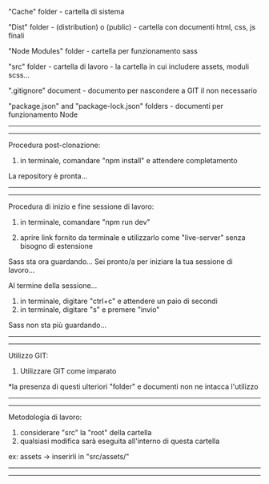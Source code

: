 "Cache" folder - cartella di sistema

"Dist" folder - (distribution) o (public) - cartella con documenti html, css, js finali

"Node Modules" folder - cartella per funzionamento sass

"src" folder - cartella di lavoro - la cartella in cui includere assets, moduli scss...

".gitignore" document - documento per nascondere a GIT il non necessario

"package.json" and "package-lock.json" folders - documenti per funzionamento Node

------------------------------------------------------------------
------------------------------------------------------------------

Procedura post-clonazione:
1) in terminale, comandare "npm install" e attendere completamento

La repository è pronta...

------------------------------------------------------------------
------------------------------------------------------------------

Procedura di inizio e fine sessione di lavoro:
1) in terminale, comandare "npm run dev"

2) aprire link fornito da terminale e utilizzarlo come "live-server" senza bisogno di estensione

Sass sta ora guardando...
Sei pronto/a per iniziare la tua sessione di lavoro...

Al termine della sessione...
1) in terminale, digitare "ctrl+c" e attendere un paio di secondi
2) in terminale, digitare "s" e premere "invio"

Sass non sta più guardando...

-------------------------------------------------------------------
-------------------------------------------------------------------

Utilizzo GIT:
1) Utilizzare GIT come imparato

*la presenza di questi ulteriori "folder" e documenti non ne intacca l'utilizzo

-------------------------------------------------------------------
-------------------------------------------------------------------

Metodologia di lavoro:
1) considerare "src" la "root" della cartella
2) qualsiasi modifica sarà eseguita all'interno di questa cartella

ex: assets -> inserirli in "src/assets/"

-------------------------------------------------------------------
-------------------------------------------------------------------